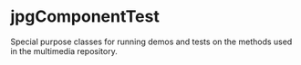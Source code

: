 jpgComponentTest
================

Special purpose classes for running demos and tests on the methods used in the multimedia repository.
